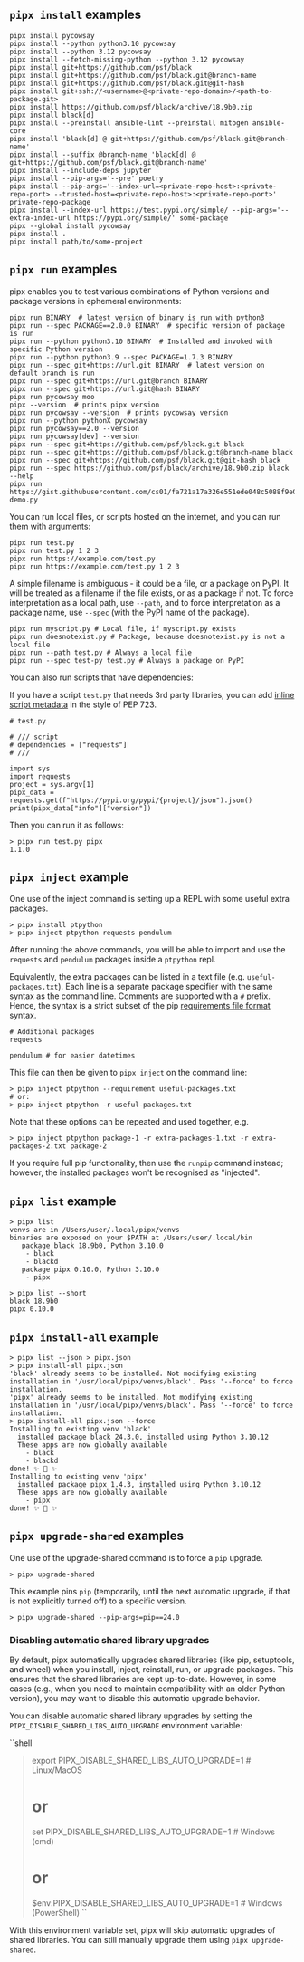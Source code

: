 ## `pipx install` examples

```
pipx install pycowsay
pipx install --python python3.10 pycowsay
pipx install --python 3.12 pycowsay
pipx install --fetch-missing-python --python 3.12 pycowsay
pipx install git+https://github.com/psf/black
pipx install git+https://github.com/psf/black.git@branch-name
pipx install git+https://github.com/psf/black.git@git-hash
pipx install git+ssh://<username>@<private-repo-domain>/<path-to-package.git>
pipx install https://github.com/psf/black/archive/18.9b0.zip
pipx install black[d]
pipx install --preinstall ansible-lint --preinstall mitogen ansible-core
pipx install 'black[d] @ git+https://github.com/psf/black.git@branch-name'
pipx install --suffix @branch-name 'black[d] @ git+https://github.com/psf/black.git@branch-name'
pipx install --include-deps jupyter
pipx install --pip-args='--pre' poetry
pipx install --pip-args='--index-url=<private-repo-host>:<private-repo-port> --trusted-host=<private-repo-host>:<private-repo-port>' private-repo-package
pipx install --index-url https://test.pypi.org/simple/ --pip-args='--extra-index-url https://pypi.org/simple/' some-package
pipx --global install pycowsay
pipx install .
pipx install path/to/some-project
```

## `pipx run` examples

pipx enables you to test various combinations of Python versions and package versions in ephemeral environments:

```
pipx run BINARY  # latest version of binary is run with python3
pipx run --spec PACKAGE==2.0.0 BINARY  # specific version of package is run
pipx run --python python3.10 BINARY  # Installed and invoked with specific Python version
pipx run --python python3.9 --spec PACKAGE=1.7.3 BINARY
pipx run --spec git+https://url.git BINARY  # latest version on default branch is run
pipx run --spec git+https://url.git@branch BINARY
pipx run --spec git+https://url.git@hash BINARY
pipx run pycowsay moo
pipx --version  # prints pipx version
pipx run pycowsay --version  # prints pycowsay version
pipx run --python pythonX pycowsay
pipx run pycowsay==2.0 --version
pipx run pycowsay[dev] --version
pipx run --spec git+https://github.com/psf/black.git black
pipx run --spec git+https://github.com/psf/black.git@branch-name black
pipx run --spec git+https://github.com/psf/black.git@git-hash black
pipx run --spec https://github.com/psf/black/archive/18.9b0.zip black --help
pipx run https://gist.githubusercontent.com/cs01/fa721a17a326e551ede048c5088f9e0f/raw/6bdfbb6e9c1132b1c38fdd2f195d4a24c540c324/pipx-demo.py
```

You can run local files, or scripts hosted on the internet, and you can run them with arguments:

```
pipx run test.py
pipx run test.py 1 2 3
pipx run https://example.com/test.py
pipx run https://example.com/test.py 1 2 3
```

A simple filename is ambiguous - it could be a file, or a package on PyPI. It will be treated as a filename if the file
exists, or as a package if not. To force interpretation as a local path, use `--path`, and to force interpretation as a
package name, use `--spec` (with the PyPI name of the package).

```
pipx run myscript.py # Local file, if myscript.py exists
pipx run doesnotexist.py # Package, because doesnotexist.py is not a local file
pipx run --path test.py # Always a local file
pipx run --spec test-py test.py # Always a package on PyPI
```

You can also run scripts that have dependencies:

If you have a script `test.py` that needs 3rd party libraries, you can add [inline script metadata](https://packaging.python.org/en/latest/specifications/inline-script-metadata/) in the style of PEP 723.

```
# test.py

# /// script
# dependencies = ["requests"]
# ///

import sys
import requests
project = sys.argv[1]
pipx_data = requests.get(f"https://pypi.org/pypi/{project}/json").json()
print(pipx_data["info"]["version"])
```

Then you can run it as follows:

```
> pipx run test.py pipx
1.1.0
```

## `pipx inject` example

One use of the inject command is setting up a REPL with some useful extra packages.

```
> pipx install ptpython
> pipx inject ptpython requests pendulum
```

After running the above commands, you will be able to import and use the `requests` and `pendulum` packages inside a
`ptpython` repl.

Equivalently, the extra packages can be listed in a text file (e.g. `useful-packages.txt`).
Each line is a separate package specifier with the same syntax as the command line.
Comments are supported with a `#` prefix.
Hence, the syntax is a strict subset of the pip [requirements file format][pip-requirements] syntax.

[pip-requirements]: https://pip.pypa.io/en/stable/reference/requirements-file-format/

```
# Additional packages
requests

pendulum # for easier datetimes
```

This file can then be given to `pipx inject` on the command line:

```shell
> pipx inject ptpython --requirement useful-packages.txt
# or:
> pipx inject ptpython -r useful-packages.txt
```

Note that these options can be repeated and used together, e.g.

```
> pipx inject ptpython package-1 -r extra-packages-1.txt -r extra-packages-2.txt package-2
```

If you require full pip functionality, then use the `runpip` command instead;
however, the installed packages won't be recognised as "injected".

## `pipx list` example

```
> pipx list
venvs are in /Users/user/.local/pipx/venvs
binaries are exposed on your $PATH at /Users/user/.local/bin
   package black 18.9b0, Python 3.10.0
    - black
    - blackd
   package pipx 0.10.0, Python 3.10.0
    - pipx

> pipx list --short
black 18.9b0
pipx 0.10.0
```

## `pipx install-all` example

```shell
> pipx list --json > pipx.json
> pipx install-all pipx.json
'black' already seems to be installed. Not modifying existing installation in '/usr/local/pipx/venvs/black'. Pass '--force' to force installation.
'pipx' already seems to be installed. Not modifying existing installation in '/usr/local/pipx/venvs/black'. Pass '--force' to force installation.
> pipx install-all pipx.json --force
Installing to existing venv 'black'
  installed package black 24.3.0, installed using Python 3.10.12
  These apps are now globally available
    - black
    - blackd
done! ✨ 🌟 ✨
Installing to existing venv 'pipx'
  installed package pipx 1.4.3, installed using Python 3.10.12
  These apps are now globally available
    - pipx
done! ✨ 🌟 ✨
```

## `pipx upgrade-shared` examples

One use of the upgrade-shared command is to force a `pip` upgrade.

```shell
> pipx upgrade-shared
```

This example pins `pip` (temporarily, until the next automatic upgrade, if that is not explicitly turned off) to a specific version.

```shell
> pipx upgrade-shared --pip-args=pip==24.0
```
### Disabling automatic shared library upgrades

By default, pipx automatically upgrades shared libraries (like pip, setuptools, and wheel) when you install, inject, reinstall, run, or upgrade packages. This ensures that the shared libraries are kept up-to-date. However, in some cases (e.g., when you need to maintain compatibility with an older Python version), you may want to disable this automatic upgrade behavior.

You can disable automatic shared library upgrades by setting the `PIPX_DISABLE_SHARED_LIBS_AUTO_UPGRADE` environment variable:

``shell
> export PIPX_DISABLE_SHARED_LIBS_AUTO_UPGRADE=1  # Linux/MacOS
> # or
> set PIPX_DISABLE_SHARED_LIBS_AUTO_UPGRADE=1  # Windows (cmd)
> # or
> $env:PIPX_DISABLE_SHARED_LIBS_AUTO_UPGRADE=1  # Windows (PowerShell)
``

With this environment variable set, pipx will skip automatic upgrades of shared libraries. You can still manually upgrade them using `pipx upgrade-shared`.

